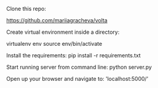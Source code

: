 Clone this repo:

https://github.com/mariiagracheva/volta

Create virtual environment inside a directory:

virtualenv env
source env/bin/activate

Install the requirements:
pip install -r requirements.txt

Start running server from command line:
python server.py

Open up your browser and navigate to:
'localhost:5000/'
